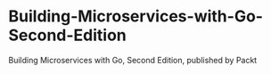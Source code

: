 # Building-Microservices-with-Go-Second-Edition
Building Microservices with Go, Second Edition, published by Packt
